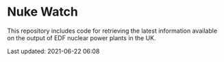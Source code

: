 # Nuke Watch

This repository includes code for retrieving the latest information available on the output of EDF nuclear power plants in the UK.

Last updated: 2021-06-22 06:08